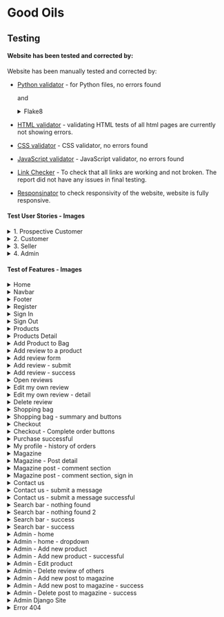 # Good Oils

## Testing

#### Website has been tested and corrected by: 
Website has been manually tested and corrected by:

- [Python validator](http://pep8online.com/) - for Python files, no errors found

    and
    <details>
    <summary>Flake8</summary>

    ![Flake8](/documentation/images/flake8_result.png)
    </details>

- [HTML validator](https://validator.w3.org/) - validating HTML tests of all html pages are currently not showing errors.
- [CSS validator](https://jigsaw.w3.org/css-validator/) - CSS validator, no errors found
- [JavaScript validator](https://www.jshint.com/) - JavaScript validator, no errors found
- [Link Checker](https://validator.w3.org/checklink) - To check that all links are working and not broken. The report did not have any issues in final testing.
- [Responsinator](http://www.responsinator.com/) to check responsivity of the website, website is fully responsive.


#### Test User Stories - Images
<details>
<summary>1. Prospective Customer</summary>

![Prospective Customer](/documentation/images/user_stories/prospective_customer_testing.png)
</details>

<details>
<summary>2. Customer</summary>

![Customer](/documentation/images/user_stories/customer_testing.png)
</details>

<details>
<summary>3. Seller</summary>

![Seller](/documentation/images/user_stories/seller_testing.png)
</details>

<details>
<summary>4. Admin</summary>

![Admin](/documentation/images/user_stories/admin_testing.png)
</details>

#### Test of Features - Images
<details>
<summary>Home</summary>

![Home](/documentation/images/features/home.png)
</details>

<details>
<summary>Navbar</summary>

![Navbar](/documentation/images/features/navbar.png)
</details>

<details>
<summary>Footer</summary>

![Footer](/documentation/images/features/footer.png)
</details>

<details>
<summary>Register</summary>

![Register](/documentation/images/features/register.png)
</details>

<details>
<summary>Sign In</summary>

![Sign In](/documentation/images/features/sign_in.png)
</details>

<details>
<summary>Sign Out</summary>

![Sign Out](/documentation/images/features/sign_out.png)
</details>

<details>
<summary>Products</summary>

![Products](/documentation/images/features/all_products.png)
</details>

<details>
<summary>Products Detail</summary>

![Product Detail](/documentation/images/features/product_detail.png)
</details>

<details>
<summary>Add Product to Bag</summary>

![Add product to bag](/documentation/images/features/add_to_bag.png)
</details>

<details>
<summary>Add review to a product</summary>

![Add review](/documentation/images/features/add_review.png)
</details>

<details>
<summary>Add review form</summary>

![Add review form](/documentation/images/features/add_review_detail.png)
</details>

<details>
<summary>Add review - submit</summary>

![Add review - submit](/documentation/images/features/add_review_submit.png)
</details>

<details>
<summary>Add review - success</summary>

![Add review - success](/documentation/images/features/add_review_success.png)
</details>

<details>
<summary>Open reviews</summary>

![Open reviews](/documentation/images/features/open_reviews.png)
</details>

<details>
<summary>Edit my own review</summary>

![Edit own review](/documentation/images/features/edit_my_review.png)
</details>

<details>
<summary>Edit my own review - detail</summary>

![Edit my own review - detail](/documentation/images/features/edit_my_review_detail.png)
</details>

<details>
<summary>Delete review</summary>

![Delete review](/documentation/images/features/delete_review.png)
</details>

<details>
<summary>Shopping bag</summary>

![Shopping bag](/documentation/images/features/shopping_bag.png)
</details>

<details>
<summary>Shopping bag - summary and buttons</summary>

![Shopping bag - summary and buttons](/documentation/images/features/shopping_bag_buttons.png)
</details>

<details>
<summary>Checkout</summary>

![Checkout](/documentation/images/features/checkout.png)
</details>

<details>
<summary>Checkout - Complete order buttons</summary>

![Checkout - Complete order buttons](/documentation/images/features/checkout_complete_order.png)
</details>

<details>
<summary>Purchase successful</summary>

![Order - success](/documentation/images/features/order_success.png)
</details>

<details>
<summary>My profile - history of orders</summary>

![My profile - history of orders](/documentation/images/features/my_profile_history.png)
</details>

<details>
<summary>Magazine</summary>

![Magazine](/documentation/images/features/magazine.png)
</details>

<details>
<summary>Magazine - Post detail</summary>

![Magazine - Post detail](/documentation/images/features/magazine_post_detail.png)
</details>

<details>
<summary>Magazine post - comment section</summary>

![Magazine post - comment section](/documentation/images/features/comments_section.png)
</details>

<details>
<summary>Magazine post - comment section, sign in</summary>

![Comments sign in](/documentation/images/features/comments_section_sign_in.png)
</details>

<details>
<summary>Contact us</summary>

![Contact us](/documentation/images/features/contact_us.png)
</details>

<details>
<summary>Contact us - submit a message</summary>

![Contact us - submit](/documentation/images/features/contact_us_form_submit.png)
</details>

<details>
<summary>Contact us - submit a message successful</summary>

![Contact us - submit - successful](/documentation/images/features/contact_us_form_submit_success.png)
</details>


<details>
<summary>Search bar - nothing found</summary>

![Search bar - none](/documentation/images/features/search_bar_none1.png)
</details>


<details>
<summary>Search bar - nothing found 2</summary>

![Search bar - none 2](/documentation/images/features/search_bar_none2.png)
</details>


<details>
<summary>Search bar - success</summary>

![Search bar - success](/documentation/images/features/search_bar_success.png)
</details>


<details>
<summary>Search bar - success</summary>

![Search bar - success 2](/documentation/images/features/search_bar_success2.png)
</details>


<details>
<summary>Admin - home</summary>

![Admin - home](/documentation/images/features/admin_home.png)
</details>

<details>
<summary>Admin - home - dropdown</summary>

![Admin - dropdown](/documentation/images/features/admin_navbar_dropdown.png)
</details>

<details>
<summary>Admin - Add new product</summary>

![Admin - Add new product](/documentation/images/features/admin_add_product.png)
</details>

<details>
<summary>Admin - Add new product - successful</summary>

![Admin - Add new product - successful](/documentation/images/features/admin_add_product_success.png)
</details>

<details>
<summary>Admin - Edit product</summary>

![Admin - Edit product](/documentation/images/features/admin_edit_product.png)
</details>

<details>
<summary>Admin - Delete review of others</summary>

![Admin - Delete review](/documentation/images/features/admin_delete_review.png)
</details>


<details>
<summary>Admin - Add new post to magazine</summary>

![Admin - Add new post to magazine](/documentation/images/features/admin_add_post.png)
</details>


<details>
<summary>Admin - Add new post to magazine - success</summary>

![Admin - Add new post to magazine - success](/documentation/images/features/admin_post_added_success.png)
</details>


<details>
<summary>Admin - Delete post to magazine - success</summary>

![Admin - Delete post to magazine - success](/documentation/images/features/admin_post_deleted.png)
</details>


<details>
<summary>Admin Django Site</summary>

![Admin Django site](/documentation/images/features/admin_site.png)
</details>


<details>
<summary>Error 404</summary>

![Error 404](/documentation/images/features/error404.png)
</details>





